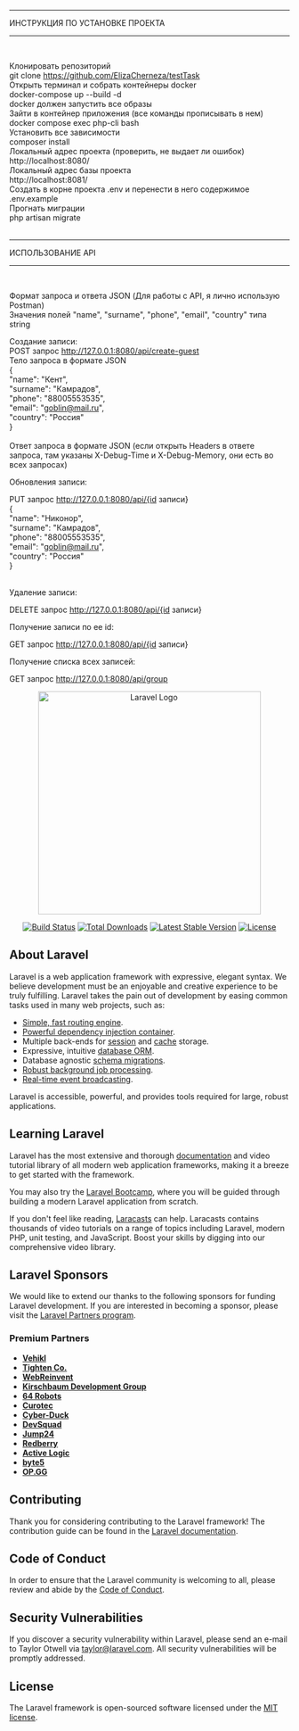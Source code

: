 __________________________________
ИНСТРУКЦИЯ ПО УСТАНОВКЕ ПРОЕКТА
__________________________________
<br>

Клонировать репозиторий <br>
git clone https://github.com/ElizaCherneza/testTask
<br>
Открыть терминал и собрать контейнеры docker<br>
docker-compose up --build -d
<br>
docker должен запустить все образы
<br>
Зайти в контейнер приложения (все команды прописывать в нем)<br>
docker compose exec php-cli bash
<br>
Установить все зависимости<br>
composer install
<br>
Локальный адрес проекта (проверить, не выдает ли ошибок)<br>
http://localhost:8080/<br>
Локальный адрес базы проекта<br>
http://localhost:8081/
<br>
Создать в корне проекта .env и перенести в него содержимое .env.example
<br>
Прогнать миграции<br>
php artisan migrate
<br>
<br>

__________________________________
ИСПОЛЬЗОВАНИЕ API
__________________________________
<br>

Формат запроса и ответа JSON
(Для работы с API, я лично использую Postman)
<br>
Значения полей "name", "surname", "phone", "email", "country" типа string
<br>


Создание записи:
<br>
POST запрос
http://127.0.0.1:8080/api/create-guest
<br>
Тело запроса в формате JSON<br>
{<br>
    "name": "Кент",<br>
    "surname": "Камрадов",<br>
    "phone": "88005553535",<br>
    "email": "goblin@mail.ru",<br>
    "country": "Россия"<br>
}<br>
<br>
Ответ запроса в формате JSON
(если открыть Headers в ответе запроса, там указаны X-Debug-Time и X-Debug-Memory, они есть во всех запросах)
<br>


Обновления записи:

PUT запрос
http://127.0.0.1:8080/api/{id записи}
<br>
{<br>
    "name": "Никонор",<br>
    "surname": "Камрадов",<br>
    "phone": "88005553535",<br>
    "email": "goblin@mail.ru",<br>
    "country": "Россия"<br>
}<br>
<br>


Удаление записи:

DELETE запрос
http://127.0.0.1:8080/api/{id записи}



Получение записи по ее id:

GET запрос
http://127.0.0.1:8080/api/{id записи}



Получение списка всех записей:

GET запрос
http://127.0.0.1:8080/api/group






<p align="center"><a href="https://laravel.com" target="_blank"><img src="https://raw.githubusercontent.com/laravel/art/master/logo-lockup/5%20SVG/2%20CMYK/1%20Full%20Color/laravel-logolockup-cmyk-red.svg" width="400" alt="Laravel Logo"></a></p>

<p align="center">
<a href="https://github.com/laravel/framework/actions"><img src="https://github.com/laravel/framework/workflows/tests/badge.svg" alt="Build Status"></a>
<a href="https://packagist.org/packages/laravel/framework"><img src="https://img.shields.io/packagist/dt/laravel/framework" alt="Total Downloads"></a>
<a href="https://packagist.org/packages/laravel/framework"><img src="https://img.shields.io/packagist/v/laravel/framework" alt="Latest Stable Version"></a>
<a href="https://packagist.org/packages/laravel/framework"><img src="https://img.shields.io/packagist/l/laravel/framework" alt="License"></a>
</p>

## About Laravel

Laravel is a web application framework with expressive, elegant syntax. We believe development must be an enjoyable and creative experience to be truly fulfilling. Laravel takes the pain out of development by easing common tasks used in many web projects, such as:

- [Simple, fast routing engine](https://laravel.com/docs/routing).
- [Powerful dependency injection container](https://laravel.com/docs/container).
- Multiple back-ends for [session](https://laravel.com/docs/session) and [cache](https://laravel.com/docs/cache) storage.
- Expressive, intuitive [database ORM](https://laravel.com/docs/eloquent).
- Database agnostic [schema migrations](https://laravel.com/docs/migrations).
- [Robust background job processing](https://laravel.com/docs/queues).
- [Real-time event broadcasting](https://laravel.com/docs/broadcasting).

Laravel is accessible, powerful, and provides tools required for large, robust applications.

## Learning Laravel

Laravel has the most extensive and thorough [documentation](https://laravel.com/docs) and video tutorial library of all modern web application frameworks, making it a breeze to get started with the framework.

You may also try the [Laravel Bootcamp](https://bootcamp.laravel.com), where you will be guided through building a modern Laravel application from scratch.

If you don't feel like reading, [Laracasts](https://laracasts.com) can help. Laracasts contains thousands of video tutorials on a range of topics including Laravel, modern PHP, unit testing, and JavaScript. Boost your skills by digging into our comprehensive video library.

## Laravel Sponsors

We would like to extend our thanks to the following sponsors for funding Laravel development. If you are interested in becoming a sponsor, please visit the [Laravel Partners program](https://partners.laravel.com).

### Premium Partners

- **[Vehikl](https://vehikl.com/)**
- **[Tighten Co.](https://tighten.co)**
- **[WebReinvent](https://webreinvent.com/)**
- **[Kirschbaum Development Group](https://kirschbaumdevelopment.com)**
- **[64 Robots](https://64robots.com)**
- **[Curotec](https://www.curotec.com/services/technologies/laravel/)**
- **[Cyber-Duck](https://cyber-duck.co.uk)**
- **[DevSquad](https://devsquad.com/hire-laravel-developers)**
- **[Jump24](https://jump24.co.uk)**
- **[Redberry](https://redberry.international/laravel/)**
- **[Active Logic](https://activelogic.com)**
- **[byte5](https://byte5.de)**
- **[OP.GG](https://op.gg)**

## Contributing

Thank you for considering contributing to the Laravel framework! The contribution guide can be found in the [Laravel documentation](https://laravel.com/docs/contributions).

## Code of Conduct

In order to ensure that the Laravel community is welcoming to all, please review and abide by the [Code of Conduct](https://laravel.com/docs/contributions#code-of-conduct).

## Security Vulnerabilities

If you discover a security vulnerability within Laravel, please send an e-mail to Taylor Otwell via [taylor@laravel.com](mailto:taylor@laravel.com). All security vulnerabilities will be promptly addressed.

## License

The Laravel framework is open-sourced software licensed under the [MIT license](https://opensource.org/licenses/MIT).
